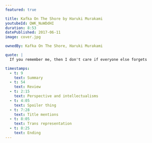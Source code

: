 ```yaml
---
featured: true

title: Kafka On The Shore by Haruki Murakami
youtubeId: QWK_NuWDdHI
duration: 8:53
datePublished: 2017-06-11
image: cover.jpg

ownedBy: Kafka On The Shore, Haruki Murakami

quote: |
  If you remember me, then I don't care if everyone else forgets

timestamps:
  - t: 9
    text: Summary
  - t: 54
    text: Review
  - t: 2:15
    text: Perspective and intellectualisms
  - t: 4:05
    text: Spoiler thing
  - t: 7:28
    text: Title mentions
  - t: 8:05
    text: Trans representation
  - t: 8:25
    text: Ending
---
```

